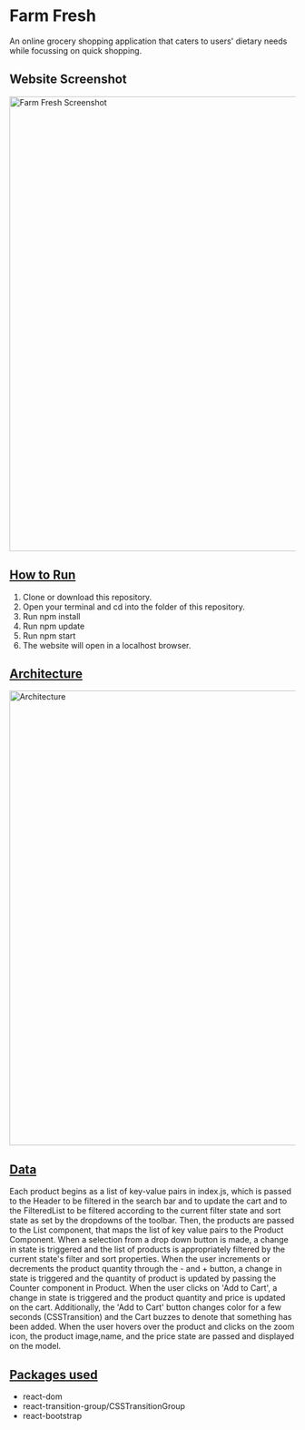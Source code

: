<h1> <strong> Farm Fresh </strong></h1>
An online grocery shopping application that caters to users' dietary needs while focussing on quick shopping.

<h2> Website Screenshot </h2>
<img src="https://res.cloudinary.com/soma/image/upload/v1607149419/ss_x3njkd.png" = width = "800" alt = "Farm Fresh Screenshot">

<p> </p>

<h2> <strong> <u> How to Run  </u> </strong> </h2>
<ol>
  <li>  Clone or download this repository. </li>
<li> Open your terminal and cd into the folder of this repository. </li>
<li> Run npm install </li>
<li> Run npm update </li>
<li> Run npm start </li>
<li> The website will open in a localhost browser. </li>
</ol>

<p> </p>
<h2> <strong> <u>Architecture </strong> </u></h2>

<img src="https://res.cloudinary.com/soma/image/upload/v1607149399/arch_fbwmyh.png" width = "800" alt = "Architecture">

<p> </p>

<h2> <strong> <u>Data </strong> </u></h2>

Each product begins as a list of key-value pairs in index.js, which is passed to the Header to be filtered in the search bar and to update the cart and to the FilteredList to be filtered according to the current filter state and sort state as set by the dropdowns of the toolbar.
Then, the products are passed to the List component, that maps the list of key value pairs to the Product Component.
When a selection from a drop down button is made, a change in state is triggered and the list of products is appropriately filtered by the current state's filter and sort properties.
When the user increments or decrements the product quantity through the - and + button, a change in state is triggered and the quantity of product is updated by passing the Counter component in Product.
When the user clicks on 'Add to Cart', a change in state is triggered and the product quantity and price is updated on the cart. Additionally, the 'Add to Cart' button changes color for a few seconds (CSSTransition) and the Cart buzzes to denote that something has been added.
When the user hovers over the product and clicks on the zoom icon, the product image,name, and the price state are passed and displayed on the model.


<h2> <strong> <u>Packages used </strong> </u></h2>

<ul>
  <li> react-dom</li>
  <li> react-transition-group/CSSTransitionGroup </li>
  <li> react-bootstrap </li>
  </ul>


